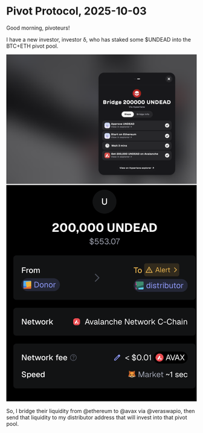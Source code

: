 # Pivot Protocol, 2025-10-03

Good morning, pivoteurs!

I have a new investor, investor δ, who has staked some $UNDEAD into the BTC+ETH pivot pool.

![Bridge $UNDEAD using VeraSwap](imgs/01a-vera-bridge.png)
![$UNDEAD a-bridged](imgs/01b-bridged.png)
![Transfer liquidity to distributor](imgs/01c-sned.png)

So, I bridge their liquidity from @ethereum to @avax via @veraswapio, then send that liquidity to my distributor address that will invest into that pivot pool.

